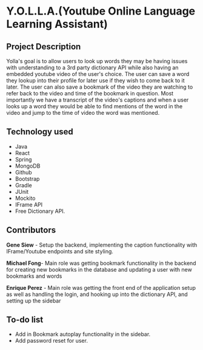 # Y.O.L.L.A.(Youtube Online Language Learning Assistant)

## Project Description
Yolla's goal is to allow users to look up words they may be having issues with understanding to a 3rd party dictionary API while also having an embedded youtube video of the user's choice. The user can save a word they lookup into their profile for later use if they wish to come back to it later. The user can also save a bookmark of the video they are watching to refer back to the video and time of the bookmark in question. Most importantly we have a transcript of the video's captions and when a user looks up a word they would be able to find mentions of the word in the video and jump to the time of video the word was mentioned.

## Technology used
* Java
* React
* Spring
* MongoDB
* Github
* Bootstrap
* Gradle
* JUnit
* Mockito
* IFrame API
* Free Dictionary API.

## Contributors

**Gene Siew** - Setup the backend, implementing the caption functionality with IFrame/Youtube endpoints and site styling.

**Michael Fong**- Main role was getting bookmark functionality in the backend for creating new bookmarks in the database and updating a user with new bookmarks and words

**Enrique Perez** - Main role was getting the front end of the application setup as well as handling the login, and hooking up into the dictionary API, and setting up the sidebar

## To-do list
* Add in Bookmark autoplay functionality in the sidebar.
* Add password reset for user.
